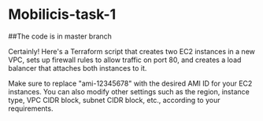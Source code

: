 # Mobilicis-task-1

##The code is in master branch

Certainly! Here's a Terraform script that creates two EC2 instances in a new VPC, sets up firewall rules to allow traffic on port 80, and creates a load balancer that attaches both instances to it.

Make sure to replace "ami-12345678" with the desired AMI ID for your EC2 instances. You can also modify other settings such as the region, instance type, VPC CIDR block, subnet CIDR block, etc., according to your requirements.
